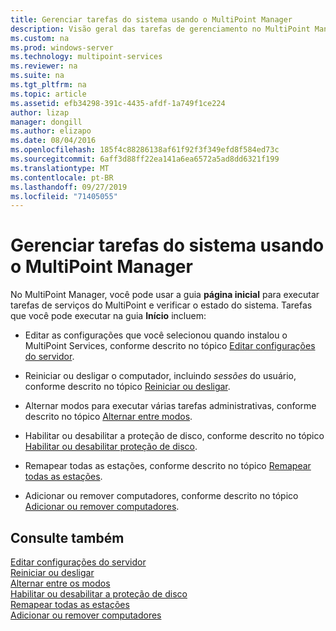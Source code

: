 ```yaml
---
title: Gerenciar tarefas do sistema usando o MultiPoint Manager
description: Visão geral das tarefas de gerenciamento no MultiPoint Manager
ms.custom: na
ms.prod: windows-server
ms.technology: multipoint-services
ms.reviewer: na
ms.suite: na
ms.tgt_pltfrm: na
ms.topic: article
ms.assetid: efb34298-391c-4435-afdf-1a749f1ce224
author: lizap
manager: dongill
ms.author: elizapo
ms.date: 08/04/2016
ms.openlocfilehash: 185f4c88286138af61f92f3f349efd8f584ed73c
ms.sourcegitcommit: 6aff3d88ff22ea141a6ea6572a5ad8dd6321f199
ms.translationtype: MT
ms.contentlocale: pt-BR
ms.lasthandoff: 09/27/2019
ms.locfileid: "71405055"
---
```

# <a name="manage-system-tasks-using-multipoint-manager"></a>Gerenciar tarefas do sistema usando o MultiPoint Manager
No MultiPoint Manager, você pode usar a guia **página inicial** para executar tarefas de serviços do MultiPoint e verificar o estado do sistema. Tarefas que você pode executar na guia **Início** incluem:  
  
-   Editar as configurações que você selecionou quando instalou o MultiPoint Services, conforme descrito no tópico [Editar configurações do servidor](Edit-Server-Settings.md).  
  
-   Reiniciar ou desligar o computador, incluindo *sessões* do usuário, conforme descrito no tópico [Reiniciar ou desligar](Restart-or-Shut-Down.md).  
  
-   Alternar modos para executar várias tarefas administrativas, conforme descrito no tópico [Alternar entre modos](Switch-Between-Modes.md).  
  
-   Habilitar ou desabilitar a proteção de disco, conforme descrito no tópico [Habilitar ou desabilitar proteção de disco](Enable-or-Disable-Disk-Protection.md).  
  
-   Remapear todas as estações, conforme descrito no tópico [Remapear todas as estações](Remap-All-Stations.md).  
  
-   Adicionar ou remover computadores, conforme descrito no tópico [Adicionar ou remover computadores](Add-or-Remove-Computers.md).  

## <a name="see-also"></a>Consulte também  
[Editar configurações do servidor](Edit-Server-Settings.md)  
[Reiniciar ou desligar](Restart-or-Shut-Down.md)  
[Alternar entre os modos](Switch-Between-Modes.md)  
[Habilitar ou desabilitar a proteção de disco](Enable-or-Disable-Disk-Protection.md)  
[Remapear todas as estações](Remap-All-Stations.md)  
[Adicionar ou remover computadores](Add-or-Remove-Computers.md)